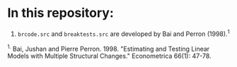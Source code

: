 # In this repository:

1. `brcode.src` and `breaktests.src` are developed by Bai and Perron (1998).<sup>1</sup>

<sup>1.</sup> Bai, Jushan and Pierre Perron. 1998. "Estimating and Testing Linear Models with Multiple Structural Changes." Econometrica 66(1): 47-78.
